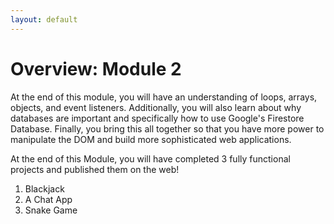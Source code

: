 ```yaml
---
layout: default
---
```

# Overview: Module 2

At the end of this module, you will have an understanding of loops, arrays, objects, and event listeners.  Additionally, you will also learn about why databases are important and specifically how to use Google's Firestore Database.  Finally, you bring this all together so that you have more power to manipulate the DOM and build more sophisticated web applications.

At the end of this Module, you will have completed 3 fully functional projects and published them on the web!
1. Blackjack
2. A Chat App
3. Snake Game

